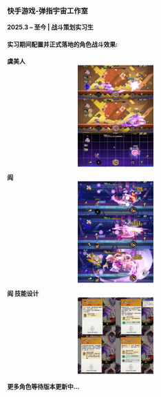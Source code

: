 ### **快手游戏-弹指宇宙工作室**  
**2025.3 – 至今 | 战斗策划实习生**  

#### 实习期间配置并正式落地的角色战斗效果:
**虞美人**
<img src="./static/assets/img/yumeiren.jpeg" 
     alt="yumeiren" 
     width="35%" 
     style="display:block; margin:0 auto">

**阎**
<img src="./static/assets/img/yan.jpeg" 
     alt="yumeiren" 
     width="35%" 
     style="display:block; margin:0 auto">

**阎 技能设计**
<img src="./static/assets/img/yanjineng.jpeg" 
     alt="yumeiren" 
     width="35%" 
     style="display:block; margin:0 auto">

#### 更多角色等待版本更新中...
<!-- ### **软件工程师实习生**  
**2025年1月 – 2025年6月 | 字节跳动**  

负责大规模推荐系统的开发与优化，专注于算法改进和系统效率提升。参与实时数据处理管道的构建，并优化模型推理流程，以提升个性化内容推荐效果。

#### 主要贡献:  
- 研发并优化推荐算法，提高用户互动率和内容相关性。  
- 设计并实现实时数据处理流程，提升模型推理的计算效率。  
- 进行A/B测试与性能分析，基于用户行为数据优化推荐策略。 -->
